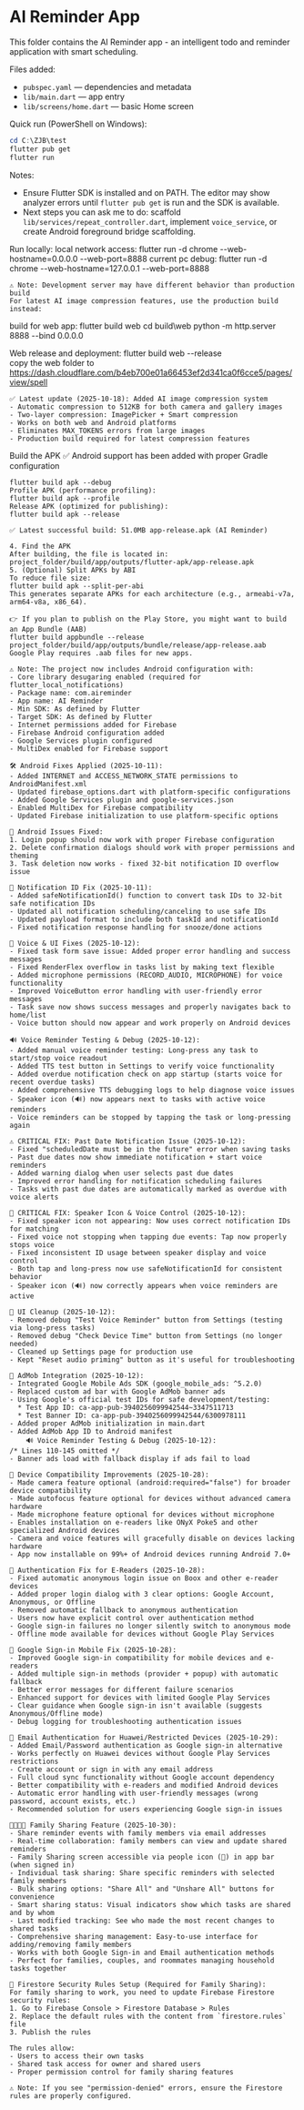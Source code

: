 # AI Reminder App

This folder contains the AI Reminder app - an intelligent todo and reminder application with smart scheduling.

Files added:
- `pubspec.yaml` — dependencies and metadata
- `lib/main.dart` — app entry
- `lib/screens/home.dart` — basic Home screen

Quick run (PowerShell on Windows):

```powershell
cd C:\ZJB\test
flutter pub get
flutter run
```

Notes:
- Ensure Flutter SDK is installed and on PATH. The editor may show analyzer errors until `flutter pub get` is run and the SDK is available.
- Next steps you can ask me to do: scaffold `lib/services/repeat_controller.dart`, implement `voice_service`, or create Android foreground bridge scaffolding.



Run locally:
    local network access: flutter run -d chrome --web-hostname=0.0.0.0 --web-port=8888
    current pc debug: flutter run -d chrome --web-hostname=127.0.0.1 --web-port=8888
    
    ⚠️ Note: Development server may have different behavior than production build
    For latest AI image compression features, use the production build instead:

build for web app:
    flutter build web
    cd build\web
    python -m http.server 8888 --bind 0.0.0.0

Web release and deployment:
    flutter build web --release   
    copy the web folder to https://dash.cloudflare.com/b4eb700e01a66453ef2d341ca0f6cce5/pages/view/spell
    
    ✅ Latest update (2025-10-18): Added AI image compression system
    - Automatic compression to 512KB for both camera and gallery images
    - Two-layer compression: ImagePicker + Smart compression
    - Works on both web and Android platforms
    - Eliminates MAX_TOKENS errors from large images
    - Production build required for latest compression features


Build the APK
    ✅ Android support has been added with proper Gradle configuration
    
    flutter build apk --debug
    Profile APK (performance profiling):
    flutter build apk --profile
    Release APK (optimized for publishing):
    flutter build apk --release
    
    ✅ Latest successful build: 51.0MB app-release.apk (AI Reminder)
    
    4. Find the APK
    After building, the file is located in:
    project_folder/build/app/outputs/flutter-apk/app-release.apk
    5. (Optional) Split APKs by ABI
    To reduce file size:
    flutter build apk --split-per-abi
    This generates separate APKs for each architecture (e.g., armeabi-v7a, arm64-v8a, x86_64).

    👉 If you plan to publish on the Play Store, you might want to build an App Bundle (AAB) 
    flutter build appbundle --release
    project_folder/build/app/outputs/bundle/release/app-release.aab
    Google Play requires .aab files for new apps.
    
    ⚠️ Note: The project now includes Android configuration with:
    - Core library desugaring enabled (required for flutter_local_notifications)
    - Package name: com.aireminder
    - App name: AI Reminder
    - Min SDK: As defined by Flutter
    - Target SDK: As defined by Flutter
    - Internet permissions added for Firebase
    - Firebase Android configuration added
    - Google Services plugin configured
    - MultiDex enabled for Firebase support
    
    🛠️ Android Fixes Applied (2025-10-11):
    - Added INTERNET and ACCESS_NETWORK_STATE permissions to AndroidManifest.xml
    - Updated firebase_options.dart with platform-specific configurations  
    - Added Google Services plugin and google-services.json
    - Enabled MultiDex for Firebase compatibility
    - Updated Firebase initialization to use platform-specific options
    
    📱 Android Issues Fixed:
    1. Login popup should now work with proper Firebase configuration
    2. Delete confirmation dialogs should work with proper permissions and theming
    3. Task deletion now works - fixed 32-bit notification ID overflow issue
    
    🔧 Notification ID Fix (2025-10-11):
    - Added safeNotificationId() function to convert task IDs to 32-bit safe notification IDs
    - Updated all notification scheduling/canceling to use safe IDs
    - Updated payload format to include both taskId and notificationId
    - Fixed notification response handling for snooze/done actions

    🎤 Voice & UI Fixes (2025-10-12):
    - Fixed task form save issue: Added proper error handling and success messages
    - Fixed RenderFlex overflow in tasks list by making text flexible
    - Added microphone permissions (RECORD_AUDIO, MICROPHONE) for voice functionality
    - Improved VoiceButton error handling with user-friendly error messages
    - Task save now shows success messages and properly navigates back to home/list
    - Voice button should now appear and work properly on Android devices
    
    🔊 Voice Reminder Testing & Debug (2025-10-12):
    - Added manual voice reminder testing: Long-press any task to start/stop voice readout
    - Added TTS test button in Settings to verify voice functionality
    - Added overdue notification check on app startup (starts voice for recent overdue tasks)
    - Added comprehensive TTS debugging logs to help diagnose voice issues
    - Speaker icon (🔊) now appears next to tasks with active voice reminders
    - Voice reminders can be stopped by tapping the task or long-pressing again
    
    ⚠️ CRITICAL FIX: Past Date Notification Issue (2025-10-12):
    - Fixed "scheduledDate must be in the future" error when saving tasks
    - Past due dates now show immediate notification + start voice reminders
    - Added warning dialog when user selects past due dates
    - Improved error handling for notification scheduling failures
    - Tasks with past due dates are automatically marked as overdue with voice alerts
    
    🔧 CRITICAL FIX: Speaker Icon & Voice Control (2025-10-12):
    - Fixed speaker icon not appearing: Now uses correct notification IDs for matching
    - Fixed voice not stopping when tapping due events: Tap now properly stops voice
    - Fixed inconsistent ID usage between speaker display and voice control
    - Both tap and long-press now use safeNotificationId for consistent behavior
    - Speaker icon (🔊) now correctly appears when voice reminders are active
    
    🧹 UI Cleanup (2025-10-12):
    - Removed debug "Test Voice Reminder" button from Settings (testing via long-press tasks)
    - Removed debug "Check Device Time" button from Settings (no longer needed)
    - Cleaned up Settings page for production use
    - Kept "Reset audio priming" button as it's useful for troubleshooting
    
    📱 AdMob Integration (2025-10-12):
    - Integrated Google Mobile Ads SDK (google_mobile_ads: ^5.2.0)
    - Replaced custom ad bar with Google AdMob banner ads
    - Using Google's official test IDs for safe development/testing:
      * Test App ID: ca-app-pub-3940256099942544~3347511713
      * Test Banner ID: ca-app-pub-3940256099942544/6300978111
    - Added proper AdMob initialization in main.dart
    - Added AdMob App ID to Android manifest
        🔊 Voice Reminder Testing & Debug (2025-10-12):
    /* Lines 110-145 omitted */
    - Banner ads load with fallback display if ads fail to load

    📱 Device Compatibility Improvements (2025-10-28):
    - Made camera feature optional (android:required="false") for broader device compatibility
    - Made autofocus feature optional for devices without advanced camera hardware
    - Made microphone feature optional for devices without microphone
    - Enables installation on e-readers like ONyX Poke5 and other specialized Android devices
    - Camera and voice features will gracefully disable on devices lacking hardware
    - App now installable on 99%+ of Android devices running Android 7.0+

    🔐 Authentication Fix for E-Readers (2025-10-28):
    - Fixed automatic anonymous login issue on Boox and other e-reader devices
    - Added proper login dialog with 3 clear options: Google Account, Anonymous, or Offline
    - Removed automatic fallback to anonymous authentication
    - Users now have explicit control over authentication method
    - Google sign-in failures no longer silently switch to anonymous mode
    - Offline mode available for devices without Google Play Services

    📱 Google Sign-in Mobile Fix (2025-10-28):
    - Improved Google sign-in compatibility for mobile devices and e-readers
    - Added multiple sign-in methods (provider + popup) with automatic fallback
    - Better error messages for different failure scenarios
    - Enhanced support for devices with limited Google Play Services
    - Clear guidance when Google sign-in isn't available (suggests Anonymous/Offline mode)
    - Debug logging for troubleshooting authentication issues

    📧 Email Authentication for Huawei/Restricted Devices (2025-10-29):
    - Added Email/Password authentication as Google sign-in alternative
    - Works perfectly on Huawei devices without Google Play Services restrictions
    - Create account or sign in with any email address
    - Full cloud sync functionality without Google account dependency
    - Better compatibility with e-readers and modified Android devices
    - Automatic error handling with user-friendly messages (wrong password, account exists, etc.)
    - Recommended solution for users experiencing Google sign-in issues

    👨‍👩‍👧‍👦 Family Sharing Feature (2025-10-30):
    - Share reminder events with family members via email addresses
    - Real-time collaboration: family members can view and update shared reminders
    - Family Sharing screen accessible via people icon (👥) in app bar (when signed in)
    - Individual task sharing: Share specific reminders with selected family members
    - Bulk sharing options: "Share All" and "Unshare All" buttons for convenience
    - Smart sharing status: Visual indicators show which tasks are shared and by whom
    - Last modified tracking: See who made the most recent changes to shared tasks
    - Comprehensive sharing management: Easy-to-use interface for adding/removing family members
    - Works with both Google Sign-in and Email authentication methods
    - Perfect for families, couples, and roommates managing household tasks together
    
    🔐 Firestore Security Rules Setup (Required for Family Sharing):
    For family sharing to work, you need to update Firebase Firestore security rules:
    1. Go to Firebase Console > Firestore Database > Rules
    2. Replace the default rules with the content from `firestore.rules` file
    3. Publish the rules
    
    The rules allow:
    - Users to access their own tasks
    - Shared task access for owner and shared users
    - Proper permission control for family sharing features
    
    ⚠️ Note: If you see "permission-denied" errors, ensure the Firestore rules are properly configured.